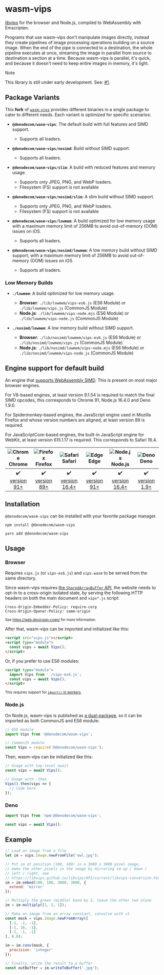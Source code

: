 
# wasm-vips

[libvips](https://libvips.github.io/libvips) for the browser and Node.js,
compiled to WebAssembly with Emscripten.

Programs that use wasm-vips don't manipulate images directly, instead
they create pipelines of image processing operations building on a source
image. When the end of the pipe is connected to a destination, the whole
pipeline executes at once, streaming the image in parallel from source to
destination a section at a time. Because wasm-vips is parallel, it's quick,
and because it doesn't need to keep entire images in memory, it's light.

> [!NOTE]
> This library is still under early development. See: [#1](
https://github.com/kleisauke/wasm-vips/issues/1).


## Package Variants

This **fork** of [`wasm-vips`](https://github.com/kleisauke/wasm-vips) provides different binaries in a single package to cater to different needs. Each variant is optimized for specific scenarios:
- **`@denodecom/wasm-vips`**: The default build with full features and SIMD support.
  - Supports all loaders.

- **`@denodecom/wasm-vips/nosimd`**: Build without SIMD support.
  - Supports all loaders.

- **`@denodecom/wasm-vips/slim`**: A build with reduced features and memory usage.
  - Supports only JPEG, PNG, and WebP loaders.
  - Filesystem (FS) support is not available

- **`@denodecom/wasm-vips/nosimd/slim`**: A slim build without SIMD support.
  - Supports only JPEG, PNG, and WebP loaders.
  - Filesystem (FS) support is not available

- **`@denodecom/wasm-vips/lowmem`**: A build optimized for low memory usage with a maximum memory limit of 256MB to avoid out-of-memory (OOM) issues on iOS.
  - Supports all loaders.

- **`@denodecom/wasm-vips/nosimd/lowmem`**: A low memory build without SIMD support, with a maximum memory limit of 256MB to avoid out-of-memory (OOM) issues on iOS.
  - Supports all loaders.



### Low Memory Builds

- **`./lowmem`**: A build optimized for low memory usage.
  - **Browser**: `./lib/lowmem/vips-es6.js` (ES6 Module) or `./lib/lowmem/vips.js` (CommonJS Module)
  - **Node.js**: `./lib/lowmem/vips-node.mjs` (ES6 Module) or `./lib/lowmem/vips-node.js` (CommonJS Module)

- **`./nosimd/lowmem`**: A low memory build without SIMD support.
  - **Browser**: `./lib/nosimd/lowmem/vips-es6.js` (ES6 Module) or `./lib/nosimd/lowmem/vips.js` (CommonJS Module)
  - **Node.js**: `./lib/nosimd/lowmem/vips-node.mjs` (ES6 Module) or `./lib/nosimd/lowmem/vips-node.js` (CommonJS Module)


## Engine support for default build

An engine that [supports WebAssembly SIMD](https://webassembly.org/roadmap/).
This is present on most major browser engines.

For V8-based engines, at least version 9.1.54 is required to match the final
SIMD opcodes, this corresponds to Chrome 91, Node.js 16.4.0 and Deno 1.9.0.

For Spidermonkey-based engines, the JavaScript engine used in Mozilla Firefox
and whose version numbers are aligned, at least version 89 is required.

For JavaScriptCore-based engines, the built-in JavaScript engine for WebKit,
at least version 615.1.17 is required. This corresponds to Safari 16.4.

| ![Chrome](https://github.com/alrra/browser-logos/raw/main/src/chrome/chrome_32x32.png)<br>Chrome | ![Firefox](https://github.com/alrra/browser-logos/raw/main/src/firefox/firefox_32x32.png)<br>Firefox | ![Safari](https://github.com/alrra/browser-logos/raw/main/src/safari/safari_32x32.png)<br>Safari | ![Edge](https://github.com/alrra/browser-logos/raw/main/src/edge/edge_32x32.png)<br>Edge | ![Node.js](https://github.com/alrra/browser-logos/raw/main/src/node.js/node.js_32x32.png)<br>Node.js | ![Deno](https://github.com/alrra/browser-logos/raw/main/src/deno/deno_32x32.png)<br>Deno |
|:---:|:---:|:---:|:---:|:---:|:---:|
| :heavy_check_mark:<br>[version 91+](https://www.chromestatus.com/feature/6533147810332672) | :heavy_check_mark:<br>[version 89+](https://bugzilla.mozilla.org/show_bug.cgi?id=1695585) | :heavy_check_mark:<br>[version 16.4+](https://webkit.org/blog/13966/webkit-features-in-safari-16-4/#javascript-and-webassembly) | :heavy_check_mark:<br>[version 91+](https://www.chromestatus.com/feature/6533147810332672) | :heavy_check_mark:<br>[version 16.4+](https://github.com/nodejs/node/pull/38273) | :heavy_check_mark:<br>[version 1.9+](https://github.com/denoland/deno/pull/10152) |

## Installation

`@denodecom/wasm-vips` can be installed with your favorite package manager.

```shell
npm install @denodecom/wasm-vips
```

```shell
yarn add @denodecom/wasm-vips
```

## Usage

### Browser

Requires `vips.js` (or `vips-es6.js`) and `vips.wasm` to be served from
the same directory.

Since wasm-vips requires [the `SharedArrayBuffer` API](
https://caniuse.com/sharedarraybuffer), the website needs to opt-in to
a cross-origin isolated state, by serving the following HTTP headers on
both the main document and `vips*.js` script:

```http
Cross-Origin-Embedder-Policy: require-corp
Cross-Origin-Opener-Policy: same-origin
```
<sup>See <https://web.dev/coop-coep/> for more information.</sup>

After that, wasm-vips can be imported and initialized like this:

```html
<script src="vips.js"></script>
<script type="module">
  const vips = await Vips();
</script>
```

Or, if you prefer to use ES6 modules:

```html
<script type="module">
  import Vips from './vips-es6.js';
  const vips = await Vips();
</script>
```
<sup>This requires support for [`import()` in workers](https://caniuse.com/mdn-javascript_operators_import_worker_support).</sup>

### Node.js

On Node.js, wasm-vips is published as [a dual-package](
https://nodejs.org/api/packages.html#packages_conditional_exports), so it
can be imported as both CommonJS and ES6 module:

```js
// ES6 module
import Vips from '@denodecom/wasm-vips';

// CommonJS module
const Vips = require('@denodecom/wasm-vips');
```

Then, wasm-vips can be initialized like this:

```js
// Usage with top-level await
const vips = await Vips();

// Usage with .then
Vips().then(vips => {
  // Code here
});
```

### Deno

```js
import Vips from 'npm:@denodecom/wasm-vips';

const vips = await Vips();
```

## Example

```js
// Load an image from a file
let im = vips.Image.newFromFile('owl.jpg');

// Put im at position (100, 100) in a 3000 x 3000 pixel image,
// make the other pixels in the image by mirroring im up / down /
// left / right, see
// https://libvips.github.io/libvips/API/current/libvips-conversion.html#vips-embed
im = im.embed(100, 100, 3000, 3000, {
  extend: 'mirror'
});

// Multiply the green (middle) band by 2, leave the other two alone
im = im.multiply([1, 2, 1]);

// Make an image from an array constant, convolve with it
const mask = vips.Image.newFromArray([
  [-1, -1, -1],
  [-1, 16, -1],
  [-1, -1, -1]
], 8.0);

im = im.conv(mask, {
  precision: 'integer'
});

// Finally, write the result to a buffer
const outBuffer = im.writeToBuffer('.jpg');
```
